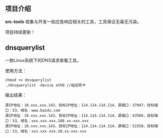 ## 项目介绍

**src-tools** 收集与开发一些应急响应相关的工具，工具保证无毒无污染。

项目持续更新！


## dnsquerylist

一款Linux系统下的DNS请求查看工具。

使用方法：
```
chmod +x dnsquerylist
./dnsquerylist -device eth0	//指定网卡
```
输出结果：
```
源IP地址：10.xxx.xxx.143，目标IP地址：114.114.114.114，源端口：37047，目标端口：53，域名：www.baidu.com
源IP地址：10.xxx.xxx.143，目标IP地址：114.114.114.114，源端口：43566，目标端口：53，域名：xxx.xxx.xxx.180.xx-xxx.xxx
源IP地址：10.xxx.xxx.143，目标IP地址：114.114.114.114，源端口：51558，目标端口：53，域名：xxx.xxx.xxx.10.xx-xxx.xxx
```
